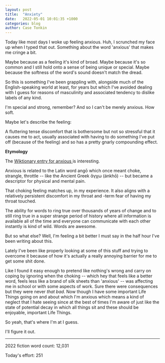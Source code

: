 ```yaml
---
layout: post
title:  "Anxiety"
date:   2022-05-01 10:01:35 +1000
categories: blog
author: Case Tonkin
---
```


Today like most days I woke up feeling anxious. Huh, I scrunched my face up when I typed that out. Something about the word 'anxious' that makes me cringe a bit.

Maybe because as a feeling it's kind of broad. Maybe because it's so common and I still hold onto a sense of being unique or special.
Maybe because the softness of the word's sound doesn't match the dread.

So this is something I've been grappling with, alongside much of the English-speaking world at least, for years but which I've avoided dealing with I guess for reasons of masculinity and associated tendency to dislike labels of any kind.

I'm special and strong, remember? And so I can't be merely anxious. How soft.

Maybe let's describe the feeling: 

A fluttering tense discomfort that is bothersome but not so stressful that it causes me to act, usually associated with having to do something I've put off (because of the feeling) and so has a pretty gnarly compounding effect.

<strong>Etymology</strong>

The <a href='https://en.wiktionary.org/wiki/anxious'> Wiktionary entry for anxious </a> is interesting. 

Anxious is related to the Latin word angō which once meant choke, strangle, throttle -- like the Ancient Greek ἄγχω (ánkhō) -- but became a descriptor for physical and mental pain.

That choking feeling matches up, in my experience. It also aligns with a relatively persistent discomfort in my throat and -term fear of having my throat touched.

The ability for words to ring true over thousands of years of change and to still ring true in a super strange period of history where all information is available all of the time and everyone can communicate with each other instantly is kind of wild. Words are awesome.

But so what else? Well, I'm feeling a bit better I must say in the half hour I've been writing about this.

Lately I've been like properly looking at some of this stuff and trying to overcome it because of how it's actually a really annoying barrier for me to get some shit done.

Like I found it easy enough to pretend like nothing's wrong and carry on coping by ignoring when the choking -- which hey that feels like a better word, feels less like a brand of silk sheets than 'anxious' -- was affecting me in school or with some aspects of work.
Sure there were consequences but they were never <em>that bad</em>.
Now though I have some important Life Things going on and about which I'm anxious which means a kind of neglect that I hate seeing since at the best of times I'm aware of just like the state of potential decay in which all things sit and these should be enjoyable, important Life Things.

So yeah, that's where I'm at I guess.

I'll figure it out.

__________

2022 fiction word count: 12,031

Today's effort: 251
